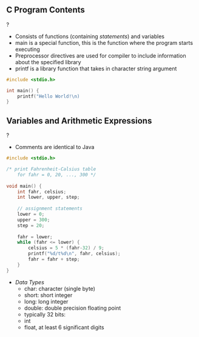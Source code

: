 ## C Program Contents
?
- Consists of functions (containing *statements*) and variables
- main is a special function, this is the function where the program starts executing
- Preprocessor directives are used for compiler to include information about the specified library
- printf is a library function that takes in character string argument
```C
#include <stdio.h>

int main() {
	printf("Hello World!\n)
}
```

## Variables and Arithmetic Expressions
?
- Comments are identical to Java
```C
#include <stdio.h>

/* print Fahrenheit-Calsius table
	for fahr = 0, 20, ..., 300 */
	
void main() {
	int fahr, celsius;
	int lower, upper, step;
	
	// assignment statements
	lower = 0;
	upper = 300;
	step = 20;
	
	fahr = lower;
	while (fahr <= lower) {
		celsius = 5 * (fahr-32) / 9;
		printf("%d/t%d\n", fahr, celsius);
		fahr = fahr + step;	
	}
}
```
- *Data Types*
	- char: character (single byte)
	- short: short integer
	- long: long integer
	- double: double precision floating point
	- typically 32 bits:
	- int
	- float, at least 6 significant digits